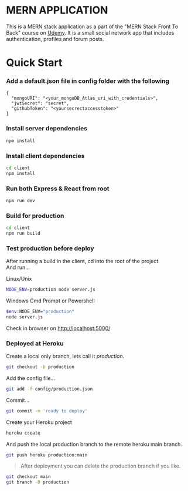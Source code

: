 # MERN APPLICATION 

This is a MERN stack application as a part of the "MERN Stack Front To Back" course on [Udemy](https://www.udemy.com/mern-stack-front-to-back/). It is a small social network app that includes authentication, profiles and forum posts.

# Quick Start

### Add a default.json file in config folder with the following

```
{
  "mongoURI": "<your_mongoDB_Atlas_uri_with_credentials>",
  "jwtSecret": "secret",
  "githubToken": "<yoursecrectaccesstoken>"
}
```

### Install server dependencies

```bash
npm install
```

### Install client dependencies

```bash
cd client
npm install
```

### Run both Express & React from root

```bash
npm run dev
```

### Build for production

```bash
cd client
npm run build
```

### Test production before deploy

After running a build in the client, cd into the root of the project.  
And run...

Linux/Unix

```bash
NODE_ENV=production node server.js
```

Windows Cmd Prompt or Powershell

```bash
$env:NODE_ENV="production"
node server.js
```

Check in browser on [http://localhost:5000/](http://localhost:5000/)

### Deployed at Heroku

Create a local only branch, lets call it _production_.

```bash
git checkout -b production
```

Add the config file...

```bash
git add -f config/production.json
```

Commit...

```bash
git commit -m 'ready to deploy'
```

Create your Heroku project

```bash
heroku create
```

And push the local production branch to the remote heroku main branch.

```bash
git push heroku production:main
```

> After deployment you can delete the production branch if you like.

```bash
git checkout main
git branch -D production
```
